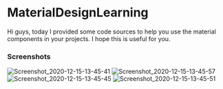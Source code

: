 # MaterialDesignLearning
Hi guys, today I provided some code sources to help you use the material components in your projects.
I hope this is useful for you.

### Screenshots
![Screenshot_2020-12-15-13-45-41](https://user-images.githubusercontent.com/52744015/102203061-5afa9c00-3edd-11eb-92b9-6e7f72185b3c.png)
![Screenshot_2020-12-15-13-45-57](https://user-images.githubusercontent.com/52744015/102203132-71085c80-3edd-11eb-84e7-85c9ea228ffb.png)
![Screenshot_2020-12-15-13-45-45](https://user-images.githubusercontent.com/52744015/102203140-736ab680-3edd-11eb-8f01-e9a1cd2b1ace.png)
![Screenshot_2020-12-15-13-45-51](https://user-images.githubusercontent.com/52744015/102203147-75347a00-3edd-11eb-98ce-2328200c9856.png)

